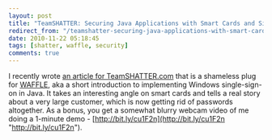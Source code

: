 ```yaml
---
layout: post
title: "TeamSHATTER: Securing Java Applications with Smart Cards and Single-Sign-On"
redirect_from: "/teamshatter-securing-java-applications-with-smart-cards-and-single-sign-on"
date: 2010-11-22 05:18:45
tags: [shatter, waffle, security]
comments: true
---
```

I recently wrote [an article for TeamSHATTER.com](http://bit.ly/cu1F2n) that is a shameless plug for [WAFFLE](https://github.com/dblock/waffle/), aka a short introduction to implementing Windows single-sign-on in Java. It takes an interesting angle on smart cards and tells a real story about a very large customer, which is now getting rid of passwords altogether. As a bonus, you get a somewhat blurry webcam video of me doing a 1-minute demo - [http://bit.ly/cu1F2n](http://bit.ly/cu1F2n "http://bit.ly/cu1F2n").


